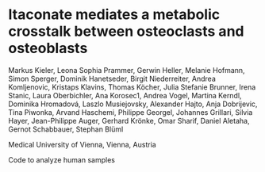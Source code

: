 # Itaconate mediates a metabolic crosstalk between osteoclasts and osteoblasts


Markus Kieler, Leona Sophia Prammer, Gerwin Heller, Melanie Hofmann, Simon Sperger, Dominik Hanetseder, Birgit Niederreiter, Andrea Komljenovic, Kristaps Klavins, Thomas Köcher, Julia Stefanie Brunner, Irena Stanic, Laura Oberbichler, Ana Korosec1, Andrea Vogel, Martina Kerndl, Dominika Hromadová, Laszlo Musiejovsky, Alexander Hajto, Anja Dobrijevic, Tina Piwonka, Arvand Haschemi, Philippe Georgel, Johannes Grillari, Silvia Hayer, Jean-Philippe Auger, Gerhard Krönke, Omar Sharif, Daniel Aletaha, Gernot Schabbauer, Stephan Blüml

Medical University of Vienna, Vienna, Austria


Code to analyze human samples
